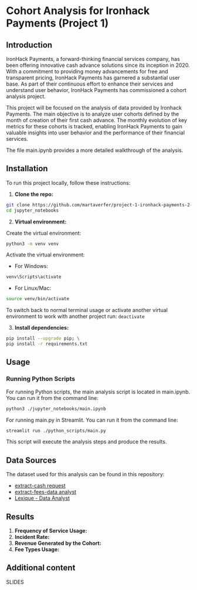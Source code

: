 # Cohort Analysis for Ironhack Payments (Project 1)

## Introduction

IronHack Payments, a forward-thinking financial services company, has been offering innovative cash advance solutions since its inception in 2020. With a commitment to providing money advancements for free and transparent pricing, IronHack Payments has garnered a substantial user base. As part of their continuous effort to enhance their services and understand user behavior, IronHack Payments has commissioned a cohort analysis project.

This project will be focused on the analysis of data provided by Ironhack Payments. The main objective is to analyze user cohorts defined by the month of creation of their first cash advance. The monthly evolution of key metrics for these cohorts is tracked, enabling IronHack Payments to gain valuable insights into user behavior and the performance of their financial services.

The file main.ipynb provides a more detailed walkthrough of the analysis.

## Installation

To run this project locally, follow these instructions:

1. **Clone the repo:**

```bash
git clone https://github.com/martaverfer/project-1-ironhack-payments-2-en.git; \
cd jupyter_notebooks
```

2. **Virtual environment:**

Create the virtual environment: 
```bash
python3 -m venv venv
```

Activate the virtual environment:

- For Windows: 
```bash
venv\Scripts\activate
```

- For Linux/Mac: 
```bash
source venv/bin/activate
```

To switch back to normal terminal usage or activate another virtual environment to work with another project run:
```deactivate```

3. **Install dependencies:**

```bash
pip install --upgrade pip; \
pip install -r requirements.txt
```

## Usage

### Running Python Scripts

For running Python scripts, the main analysis script is located in main.ipynb. You can run it from the command line:

```bash
python3 ./jupyter_notebooks/main.ipynb
```

For running main.py in Streamlit. You can run it from the command line:

```bash
streamlit run ./python_scripts/main.py
```

This script will execute the analysis steps and produce the results.

## Data Sources

The dataset used for this analysis can be found in this repository:
- [extract-cash request](<project_dataset/extract - cash request - data analyst.csv>)
- [extract-fees-data analyst](<project_dataset/extract - fees - data analyst - .csv>)
- [Lexique - Data Analyst](<project_dataset/Lexique - Data Analyst.xlsx>)

## Results

1. **Frequency of Service Usage:** 
2. **Incident Rate:** 
3. **Revenue Generated by the Cohort:** 
4. **Fee Types Usage:** 

## Additional content

SLIDES